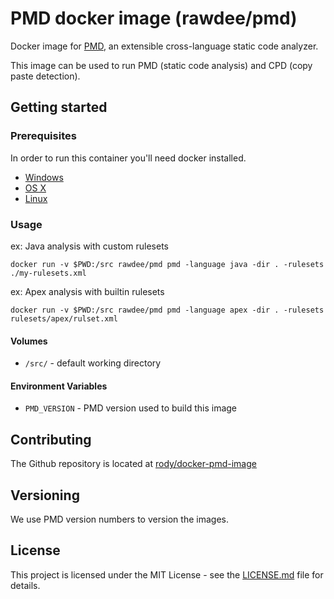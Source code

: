 # PMD docker image (rawdee/pmd)

Docker image for [PMD](https://pmd.github.io/), an extensible cross-language static code analyzer.

This image can be used to run PMD (static code analysis) and CPD (copy paste detection).

## Getting started

### Prerequisites

In order to run this container you'll need docker installed.

 - [Windows](https://docs.docker.com/windows/started)
 - [OS X](https://docs.docker.com/mac/started/)
 - [Linux](https://docs.docker.com/linux/started/)

### Usage

ex: Java analysis with custom rulesets

`docker run -v $PWD:/src rawdee/pmd pmd -language java -dir . -rulesets ./my-rulesets.xml`

ex: Apex analysis with builtin rulesets

`docker run -v $PWD:/src rawdee/pmd pmd -language apex -dir . -rulesets rulesets/apex/rulset.xml`

#### Volumes

  - `/src/` - default working directory

#### Environment Variables

  - `PMD_VERSION` - PMD version used to build this image

## Contributing

The Github repository is located at [rody/docker-pmd-image](https://github.com/rody/docker-pmd-image)

## Versioning

We use PMD version numbers to version the images.

## License

This project is licensed under the MIT License - see the [LICENSE.md](LICENSE.md) file for details.
